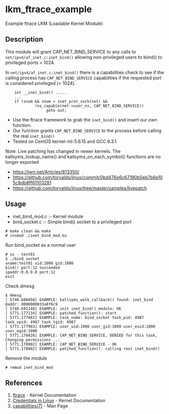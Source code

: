 # lkm_ftrace_example
Example ftrace LKM (Loadable Kernel Module)

## Description
This module will grant CAP_NET_BIND_SERVICE to any calls to `net/ipv4/af_inet.c:inet_bind()` allowing non-privileged users to biind() to privileged ports < 1024.

In `net/ipv4/af_inet.c:inet_bind()` there is a capabilities check to see if the calling process has `CAP_NET_BIND_SERVICE` capabilities if the requested port is considered privileged (< 1024).
```
    int __inet_bind() .....
    ...
    if (snum && snum < inet_prot_sock(net) &&
             !ns_capable(net->user_ns, CAP_NET_BIND_SERVICE))
                  goto out;
```

 - Use the ftrace framework to grab the `inet_bind()` and insert our own function.
 - Our function grants `CAP_NET_BIND_SERVICE` to the process before calling the real `inet_bind()`
 - Tested on CentOS kernel-ml-5.6.15 and GCC 9.3.1

Note: Live patching has changed in newer kernels. The kallsyms_lookup_name() and kallsyms_on_each_symbol() functions are no longer exported
 * https://lwn.net/Articles/813350/
 * https://github.com/torvalds/linux/commit/0bd476e6c67190b5eb7b6e105c8db8ff61103281
 * https://github.com/torvalds/linux/tree/master/samples/livepatch

## Usage
- inet_bind_mod.c :- Kernel module
- bind_socket.c :- Simple bind() socket to a privileged port
```
# make clean && make
# insmod ./inet_bind_mod.ko
```

Run bind_socket as a normal user
```
# su - test01
$ ./bind_socket
uname:test01 uid:1000 gid:1000
bind() port:12 succeeded
ipaddr:0.0.0.0 port:12
exit
```

Check dmesg
```
$ dmesg
[ 5748.680458] EXAMPLE: kallsyms_walk_callback() found: inet_bind @addr: 0000000033a8f6c9
[ 5748.691148] EXAMPLE: init inet_bind() module: OK
[ 5771.177134] EXAMPLE: patched_function(): start
[ 5771.177482] EXAMPLE: task_name: bind_socket task_pid: 4987 task_vpid: 4987 task_tgid: 4987
[ 5771.177903] EXAMPLE: user_uid:1000 user_gid:1000 user_euid:1000 user_egid:1000
[ 5771.178426] EXAMPLE: CAP_NET_BIND_SERVICE, DENIED for this task, Changing permissions ...
[ 5771.178902] EXAMPLE: CAP_NET_BIND_SERVICE - OK
[ 5771.178902] EXAMPLE: patched_function(): calling real inet_bind()
```

Remove the module
```
# rmmod inet_bind_mod
```

## References
 1. [ftrace](https://www.kernel.org/doc/Documentation/trace/ftrace.txt) - Kernel Documentation
 2. [Credentials in Linux](https://www.kernel.org/doc/Documentation/security/credentials.txt) - Kernel Documentation
 3. [capabilities(7)](http://man7.org/linux/man-pages/man7/capabilities.7.html) - Man Page

